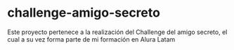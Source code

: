 # challenge-amigo-secreto
Este proyecto pertenece a la realización del Challenge del amigo secreto, el cual a su vez forma parte de mi formación en Alura Latam
